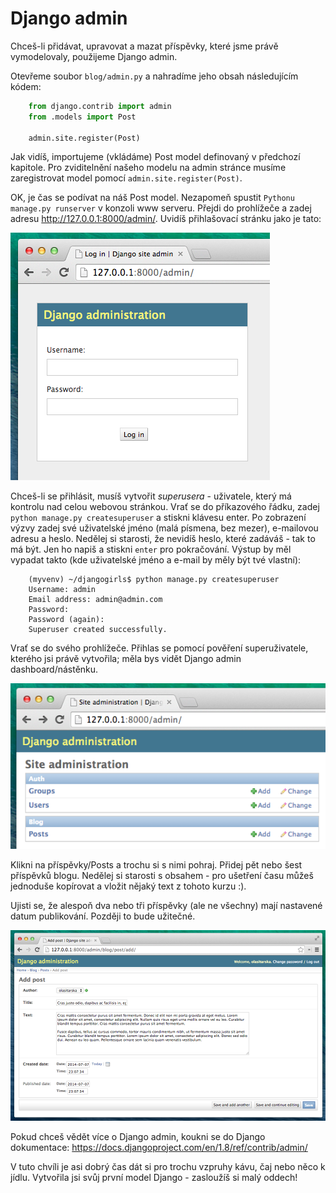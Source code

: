 # Django admin

Chceš-li přidávat, upravovat a mazat příspěvky, které jsme právě vymodelovaly, použijeme Django admin.

Otevřeme soubor `blog/admin.py` a nahradíme jeho obsah následujícím kódem:

```python
    from django.contrib import admin
    from .models import Post

    admin.site.register(Post)
```  

Jak vidíš, importujeme (vkládáme) Post model definovaný v předchozí kapitole. Pro zviditelnění našeho modelu na admin stránce musíme zaregistrovat model pomocí `admin.site.register(Post)`.

OK, je čas se podívat na náš Post model. Nezapomeň spustit `Pythonu manage.py runserver` v konzoli www serveru. Přejdi do prohlížeče a zadej adresu http://127.0.0.1:8000/admin/. Uvidíš přihlašovací stránku jako je tato:

![Login page][1]

 [1]: images/login_page2.png

Chceš-li se přihlásit, musíš vytvořit *superusera* - uživatele, který má kontrolu nad celou webovou stránkou. Vrať se do příkazového řádku, zadej `python manage.py createsuperuser` a stiskni klávesu enter. Po zobrazení výzvy zadej své uživatelské jméno (malá písmena, bez mezer), e-mailovou adresu a heslo. Nedělej si starosti, že nevidíš heslo, které zadáváš - tak to má být. Jen ho napiš a stiskni `enter` pro pokračování. Výstup by měl vypadat takto (kde uživatelské jméno a e-mail by měly být tvé vlastní):

```
    (myvenv) ~/djangogirls$ python manage.py createsuperuser
    Username: admin
    Email address: admin@admin.com
    Password:
    Password (again):
    Superuser created successfully.
```    

Vrať se do svého prohlížeče. Přihlas se pomocí pověření superuživatele, kterého jsi právě vytvořila; měla bys vidět Django admin dashboard/nástěnku.

![Django admin][2]

 [2]: images/django_admin3.png

Klikni na příspěvky/Posts a trochu si s nimi pohraj. Přidej pět nebo šest příspěvků blogu. Nedělej si starosti s obsahem - pro ušetření času můžeš jednoduše kopírovat a vložit nějaký text z tohoto kurzu :).

Ujisti se, že alespoň dva nebo tři příspěvky (ale ne všechny) mají nastavené datum publikování. Později to bude užitečné.

![Django admin][3]

 [3]: images/edit_post3.png

Pokud chceš vědět více o Django admin, koukni se do Django dokumentace: https://docs.djangoproject.com/en/1.8/ref/contrib/admin/

V tuto chvíli je asi dobrý čas dát si pro trochu vzpruhy kávu, čaj nebo něco k jídlu. Vytvořila jsi svůj první model Django - zasloužíš si malý oddech!
